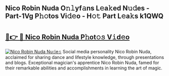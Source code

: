 ## Nico Robin Nuda O𝚗𝚕yf𝚊ns L𝚎a𝚔ed N𝚞𝚍es - Part-1Vg P𝚑𝚘tos Vi𝚍𝚎o - H𝚘𝚝 Part L𝚎a𝚔s k1QWQ

# <h2><a href="http://kf7nt7v.oniu.top/?m=Nico+Robin+Nuda">🔗👉 🔴 Nico Robin Nuda P𝚑ot𝚘𝚜 V𝚒d𝚎o</a></h2>

[![Nico Robin Nuda Nu𝚍e𝚜](https://i.imgur.com/0qMVB7G.gif)](http://kf7nt7v.oniu.top/?m=Nico+Robin+Nuda)
Social media personality Nico Robin Nuda, acclaimed for sharing dance and lifestyle knowledge, through presentations and blogs. Exceptional magician's apprentice Nico Robin Nuda, famed for their remarkable abilities and accomplishments in learning the art of magic.  

